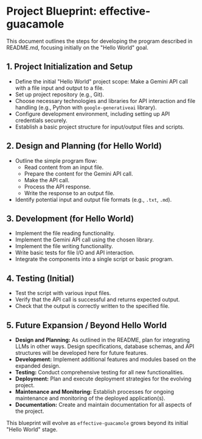 # Project Blueprint: effective-guacamole

This document outlines the steps for developing the program described in README.md, focusing initially on the "Hello World" goal.

## 1. Project Initialization and Setup

* Define the initial "Hello World" project scope: Make a Gemini API call with a file input and output to a file.
* Set up project repository (e.g., Git).
* Choose necessary technologies and libraries for API interaction and file handling (e.g., Python with `google-generativeai` library).
* Configure development environment, including setting up API credentials securely.
* Establish a basic project structure for input/output files and scripts.

## 2. Design and Planning (for Hello World)

* Outline the simple program flow:
    * Read content from an input file.
    * Prepare the content for the Gemini API call.
    * Make the API call.
    * Process the API response.
    * Write the response to an output file.
* Identify potential input and output file formats (e.g., `.txt`, `.md`).

## 3. Development (for Hello World)

* Implement the file reading functionality.
* Implement the Gemini API call using the chosen library.
* Implement the file writing functionality.
* Write basic tests for file I/O and API interaction.
* Integrate the components into a single script or basic program.

## 4. Testing (Initial)

* Test the script with various input files.
* Verify that the API call is successful and returns expected output.
* Check that the output is correctly written to the specified file.

## 5. Future Expansion / Beyond Hello World

* **Design and Planning:** As outlined in the README, plan for integrating LLMs in other ways. Design specifications, database schemas, and API structures will be developed here for future features.
* **Development:** Implement additional features and modules based on the expanded design.
* **Testing:** Conduct comprehensive testing for all new functionalities.
* **Deployment:** Plan and execute deployment strategies for the evolving project.
* **Maintenance and Monitoring:** Establish processes for ongoing maintenance and monitoring of the deployed application(s).
* **Documentation:** Create and maintain documentation for all aspects of the project.

This blueprint will evolve as `effective-guacamole` grows beyond its initial "Hello World" stage.

